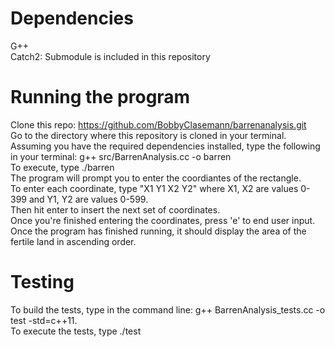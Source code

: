 # Dependencies

G++  
Catch2: Submodule is included in this repository


# Running the program

Clone this repo: https://github.com/BobbyClasemann/barrenanalysis.git  
Go to the directory where this repository is cloned in your terminal.  
Assuming you have the required dependencies installed, type the following in your terminal: g++ src/BarrenAnalysis.cc -o barren     
To execute, type ./barren     
The program will prompt you to enter the coordiantes of the rectangle.  
To enter each coordinate, type "X1 Y1 X2 Y2"  where X1, X2 are values 0-399 and Y1, Y2 are values 0-599.  
Then hit enter to insert the next set of coordinates.  
Once you're finished entering the coordinates, press 'e' to end user input. 
Once the program has finished running, it should display the area of the fertile land in ascending order.  

# Testing

To build the tests, type in the command line: g++ BarrenAnalysis_tests.cc -o test -std=c++11.  
To execute the tests, type ./test    
